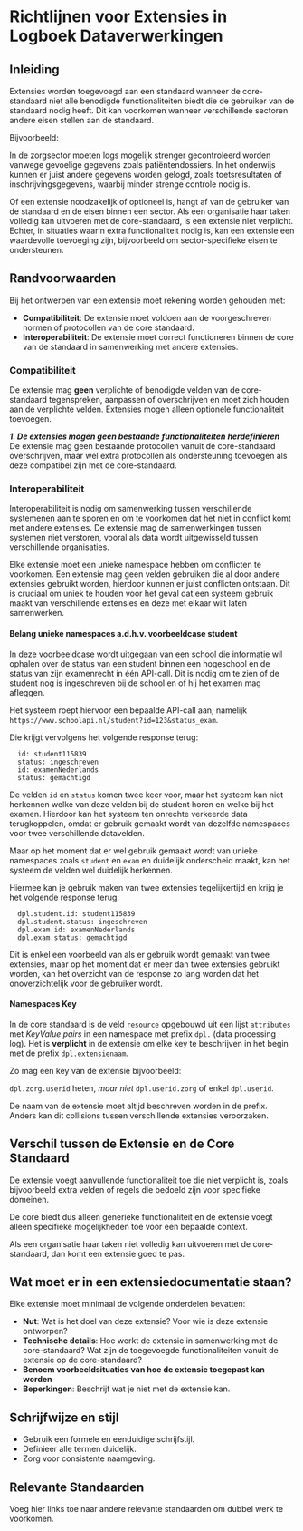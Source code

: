# Richtlijnen voor Extensies in Logboek Dataverwerkingen

## Inleiding
Extensies worden toegevoegd aan een standaard wanneer de core-standaard niet alle benodigde functionaliteiten biedt die de gebruiker van de standaard nodig heeft. Dit kan voorkomen wanneer verschillende sectoren andere eisen stellen aan de standaard.

Bijvoorbeeld:

In de zorgsector moeten logs mogelijk strenger gecontroleerd worden vanwege gevoelige gegevens zoals patiëntendossiers.
In het onderwijs kunnen er juist andere gegevens worden gelogd, zoals toetsresultaten of inschrijvingsgegevens, waarbij minder strenge controle nodig is.

Of een extensie noodzakelijk of optioneel is, hangt af van de gebruiker van de standaard en de eisen binnen een sector. Als een organisatie haar taken volledig kan uitvoeren met de core-standaard, is een extensie niet verplicht. Echter, in situaties waarin extra functionaliteit nodig is, kan een extensie een waardevolle toevoeging zijn, bijvoorbeeld om sector-specifieke eisen te ondersteunen.

## Randvoorwaarden
Bij het ontwerpen van een extensie moet rekening worden gehouden met:
- **Compatibiliteit**: De extensie moet voldoen aan de voorgeschreven normen of protocollen van de core standaard.
- **Interoperabiliteit**: De extensie moet correct functioneren binnen de core van de standaard in samenwerking met andere extensies.

### Compatibiliteit

De extensie mag **geen** verplichte of benodigde velden van de core-standaard tegenspreken, aanpassen of overschrijven en moet zich houden aan de verplichte velden. Extensies mogen alleen optionele functionaliteit toevoegen.

***1. De extensies mogen geen bestaande functionaliteiten herdefinieren***
<br>
De extensie mag geen bestaande protocollen vanuit de core-standaard overschrijven, maar wel extra protocollen als ondersteuning toevoegen als deze compatibel zijn met de core-standaard.

### Interoperabiliteit
Interoperabiliteit is nodig om samenwerking tussen verschillende systemenen aan te sporen en om te voorkomen dat het niet in conflict komt met andere extensies. De extensie mag de samenwerkingen tussen systemen niet verstoren, vooral als data wordt uitgewisseld tussen verschillende organisaties. 

Elke extensie moet een unieke namespace hebben om conflicten te voorkomen. Een extensie mag geen velden gebruiken die al door andere extensies gebruikt worden, hierdoor kunnen er juist conflicten ontstaan. Dit is cruciaal om uniek te houden voor het geval dat een systeem gebruik maakt van verschillende extensies en deze met elkaar wilt laten samenwerken.

#### Belang unieke namespaces a.d.h.v. voorbeeldcase student
In deze voorbeeldcase wordt uitgegaan van een school die informatie wil ophalen over de status van een student binnen een hogeschool en de status van zijn examenrecht in één API-call. Dit is nodig om te zien of de student nog is ingeschreven bij de school en of hij het examen mag afleggen.

Het systeem roept hiervoor een bepaalde API-call aan, namelijk ```https://www.schoolapi.nl/student?id=123&status_exam```.

Die krijgt vervolgens het volgende response terug:

```
  id: student115839
  status: ingeschreven
  id: examenNederlands
  status: gemachtigd
```
De velden ```id``` en ```status``` komen twee keer voor, maar het systeem kan niet herkennen welke van deze velden bij de student horen en welke bij het examen. 
Hierdoor kan het systeem ten onrechte verkeerde data terugkoppelen, omdat er gebruik gemaakt wordt van dezelfde namespaces voor twee verschillende datavelden.

Maar op het moment dat er wel gebruik gemaakt wordt van unieke namespaces zoals `student` en `exam` en duidelijk onderscheid maakt, kan het systeem de velden wel duidelijk herkennen. 

Hiermee kan je gebruik maken van twee extensies tegelijkertijd en krijg je het volgende response terug:

```
  dpl.student.id: student115839
  dpl.student.status: ingeschreven
  dpl.exam.id: examenNederlands
  dpl.exam.status: gemachtigd
```

Dit is enkel een voorbeeld van als er gebruik wordt gemaakt van twee extensies, maar op het moment dat er meer dan twee extensies gebruikt worden, kan het overzicht van de response zo lang worden dat het onoverzichtelijk voor de gebruiker wordt. 

#### Namespaces Key
In de core standaard is de veld ```resource``` opgebouwd uit een lijst ```attributes``` met *KeyValue pairs* in een namespace met prefix ```dpl.``` (data processing log). Het is **verplicht** in de extensie om elke key te beschrijven in het begin met de prefix ```dpl.extensienaam```.

Zo mag een key van de extensie bijvoorbeeld:

```dpl.zorg.userid``` heten, *maar niet* ```dpl.userid.zorg``` of enkel ```dpl.userid```.

De naam van de extensie moet altijd beschreven worden in de prefix. Anders kan dit collisions tussen verschillende extensies veroorzaken.

## Verschil tussen de Extensie en de Core Standaard
De extensie voegt aanvullende functionaliteit toe die niet verplicht is, zoals bijvoorbeeld extra velden of regels die bedoeld zijn voor specifieke domeinen.

De core biedt dus alleen generieke functionaliteit en de extensie voegt alleen specifieke mogelijkheden toe voor een bepaalde context.

Als een organisatie haar taken niet volledig kan uitvoeren met de core-standaard, dan komt een extensie goed te pas.
## Wat moet er in een extensiedocumentatie staan?
Elke extensie moet minimaal de volgende onderdelen bevatten:
- **Nut**: Wat is het doel van deze extensie? Voor wie is deze extensie ontworpen?
- **Technische details**: Hoe werkt de extensie in samenwerking met de core-standaard? Wat zijn de toegevoegde functionaliteiten vanuit de extensie op de core-standaard?
- **Benoem voorbeeldsituaties van hoe de extensie toegepast kan worden**
- **Beperkingen**: Beschrijf wat je niet met de extensie kan.

## Schrijfwijze en stijl
- Gebruik een formele en eenduidige schrijfstijl.
- Definieer alle termen duidelijk.
- Zorg voor consistente naamgeving.

## Relevante Standaarden
Voeg hier links toe naar andere relevante standaarden om dubbel werk te voorkomen.

